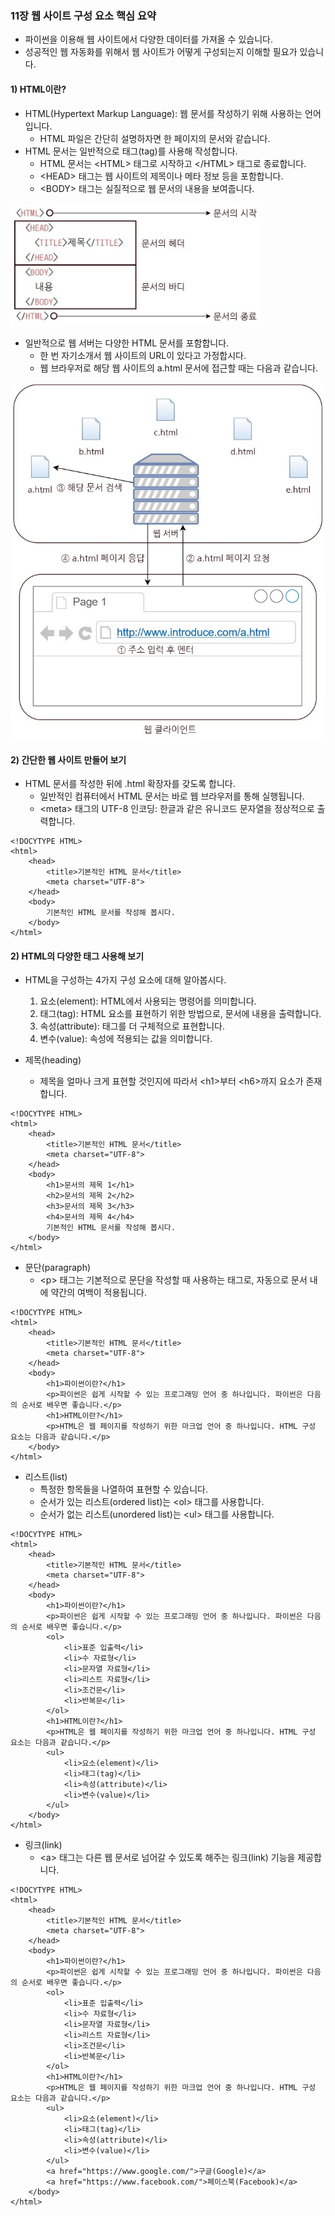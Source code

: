 ### 11장 웹 사이트 구성 요소 핵심 요약

* 파이썬을 이용해 웹 사이트에서 다양한 데이터를 가져올 수 있습니다.
* 성공적인 웹 자동화를 위해서 웹 사이트가 어떻게 구성되는지 이해할 필요가 있습니다.

#### 1) HTML이란?

* HTML(Hypertext Markup Language): 웹 문서를 작성하기 위해 사용하는 언어입니다.
    * HTML 파일은 간단히 설명하자면 한 페이지의 문서와 같습니다.
* HTML 문서는 일반적으로 태그(tag)를 사용해 작성합니다.
    * HTML 문서는 &lt;HTML&gt; 태그로 시작하고 &lt;/HTML&gt; 태그로 종료합니다.
    * &lt;HEAD&gt; 태그는 웹 사이트의 제목이나 메타 정보 등을 포함합니다.
    * &lt;BODY&gt; 태그는 실질적으로 웹 문서의 내용을 보여줍니다.

<img src="/figures/1.jpg" width="400px">

* 일반적으로 웹 서버는 다양한 HTML 문서를 포함합니다.
    * 한 번 자기소개서 웹 사이트의 URL이 있다고 가정합시다.
    * 웹 브라우저로 해당 웹 사이트의 a.html 문서에 접근할 때는 다음과 같습니다.

<img src="/figures/2.jpg" width="560px">

#### 2) 간단한 웹 사이트 만들어 보기

* HTML 문서를 작성한 뒤에 .html 확장자를 갖도록 합니다.
    * 일반적인 컴퓨터에서 HTML 문서는 바로 웹 브라우저를 통해 실행됩니다.
    * &lt;meta&gt; 태그의 UTF-8 인코딩: 한글과 같은 유니코드 문자열을 정상적으로 출력합니다.

```
<!DOCYTYPE HTML>
<html>
    <head>
        <title>기본적인 HTML 문서</title>
        <meta charset="UTF-8">
    </head>
    <body>
        기본적인 HTML 문서를 작성해 봅시다.
    </body>
</html>
```

#### 2) HTML의 다양한 태그 사용해 보기

* HTML을 구성하는 4가지 구성 요소에 대해 알아봅시다.
    1. 요소(element): HTML에서 사용되는 명령어를 의미합니다.
    2. 태그(tag): HTML 요소를 표현하기 위한 방법으로, 문서에 내용을 출력합니다.
    3. 속성(attribute): 태그를 더 구체적으로 표현합니다.
    4. 변수(value): 속성에 적용되는 값을 의미합니다.

* 제목(heading)
    * 제목을 얼마나 크게 표현할 것인지에 따라서 &lt;h1&gt;부터 &lt;h6&gt;까지 요소가 존재합니다.

```
<!DOCYTYPE HTML>
<html>
    <head>
        <title>기본적인 HTML 문서</title>
        <meta charset="UTF-8">
    </head>
    <body>
        <h1>문서의 제목 1</h1>
        <h2>문서의 제목 2</h2>
        <h3>문서의 제목 3</h3>
        <h4>문서의 제목 4</h4>
        기본적인 HTML 문서를 작성해 봅시다.
    </body>
</html>
```

* 문단(paragraph)
    * &lt;p&gt; 태그는 기본적으로 문단을 작성할 때 사용하는 태그로, 자동으로 문서 내에 약간의 여백이 적용됩니다.

```
<!DOCYTYPE HTML>
<html>
    <head>
        <title>기본적인 HTML 문서</title>
        <meta charset="UTF-8">
    </head>
    <body>
        <h1>파이썬이란?</h1>
        <p>파이썬은 쉽게 시작할 수 있는 프로그래밍 언어 중 하나입니다. 파이썬은 다음의 순서로 배우면 좋습니다.</p>
        <h1>HTML이란?</h1>
        <p>HTML은 웹 페이지를 작성하기 위한 마크업 언어 중 하나입니다. HTML 구성 요소는 다음과 같습니다.</p>
    </body>
</html>
```

* 리스트(list)
    * 특정한 항목들을 나열하여 표현할 수 있습니다.
    * 순서가 있는 리스트(ordered list)는 &lt;ol&gt; 태그를 사용합니다.
    * 순서가 없는 리스트(unordered list)는 &lt;ul&gt; 태그를 사용합니다.

```
<!DOCYTYPE HTML>
<html>
    <head>
        <title>기본적인 HTML 문서</title>
        <meta charset="UTF-8">
    </head>
    <body>
        <h1>파이썬이란?</h1>
        <p>파이썬은 쉽게 시작할 수 있는 프로그래밍 언어 중 하나입니다. 파이썬은 다음의 순서로 배우면 좋습니다.</p>
        <ol>
            <li>표준 입출력</li>
            <li>수 자료형</li>
            <li>문자열 자료형</li>
            <li>리스트 자료형</li>
            <li>조건문</li>
            <li>반복문</li>
        </ol>
        <h1>HTML이란?</h1>
        <p>HTML은 웹 페이지를 작성하기 위한 마크업 언어 중 하나입니다. HTML 구성 요소는 다음과 같습니다.</p>
        <ul>
            <li>요소(element)</li>
            <li>태그(tag)</li>
            <li>속성(attribute)</li>
            <li>변수(value)</li>
        </ul>
    </body>
</html>
```

* 링크(link)
    * &lt;a&gt; 태그는 다른 웹 문서로 넘어갈 수 있도록 해주는 링크(link) 기능을 제공합니다.

```
<!DOCYTYPE HTML>
<html>
    <head>
        <title>기본적인 HTML 문서</title>
        <meta charset="UTF-8">
    </head>
    <body>
        <h1>파이썬이란?</h1>
        <p>파이썬은 쉽게 시작할 수 있는 프로그래밍 언어 중 하나입니다. 파이썬은 다음의 순서로 배우면 좋습니다.</p>
        <ol>
            <li>표준 입출력</li>
            <li>수 자료형</li>
            <li>문자열 자료형</li>
            <li>리스트 자료형</li>
            <li>조건문</li>
            <li>반복문</li>
        </ol>
        <h1>HTML이란?</h1>
        <p>HTML은 웹 페이지를 작성하기 위한 마크업 언어 중 하나입니다. HTML 구성 요소는 다음과 같습니다.</p>
        <ul>
            <li>요소(element)</li>
            <li>태그(tag)</li>
            <li>속성(attribute)</li>
            <li>변수(value)</li>
        </ul>
        <a href="https://www.google.com/">구글(Google)</a>
        <a href="https://www.facebook.com/">페이스북(Facebook)</a>
    </body>
</html>
```
